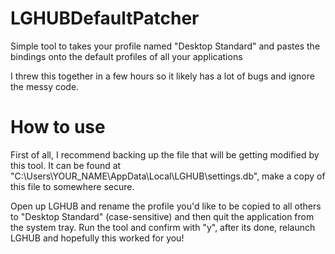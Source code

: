 # LGHUBDefaultPatcher
Simple tool to takes your profile named "Desktop Standard" and pastes the bindings onto the default profiles of all your applications

I threw this together in a few hours so it likely has a lot of bugs and ignore the messy code.

# How to use
First of all, I recommend backing up the file that will be getting modified by this tool. It can be found at "C:\Users\YOUR_NAME\AppData\Local\LGHUB\settings.db", make a copy of this file to somewhere secure.

Open up LGHUB and rename the profile you'd like to be copied to all others to "Desktop Standard" (case-sensitive) and then quit the application from the system tray. Run the tool and confirm with "y", after its done, relaunch LGHUB and hopefully this worked for you!
